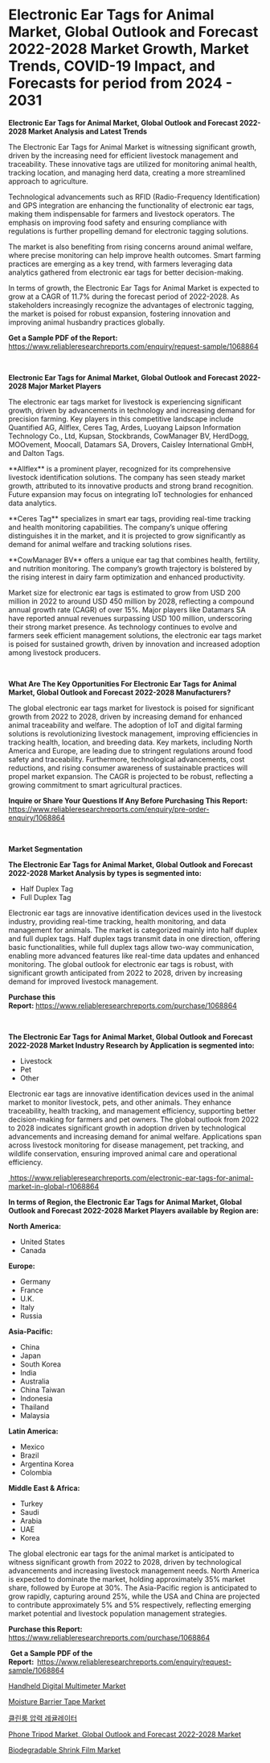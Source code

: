 <p><h1>Electronic Ear Tags for Animal Market, Global Outlook and Forecast 2022-2028 Market Growth, Market Trends, COVID-19 Impact, and Forecasts for period from 2024 - 2031</h1></p><p><strong>Electronic Ear Tags for Animal Market, Global Outlook and Forecast 2022-2028 Market Analysis and Latest Trends</strong></p>
<p><p>The Electronic Ear Tags for Animal Market is witnessing significant growth, driven by the increasing need for efficient livestock management and traceability. These innovative tags are utilized for monitoring animal health, tracking location, and managing herd data, creating a more streamlined approach to agriculture.</p><p>Technological advancements such as RFID (Radio-Frequency Identification) and GPS integration are enhancing the functionality of electronic ear tags, making them indispensable for farmers and livestock operators. The emphasis on improving food safety and ensuring compliance with regulations is further propelling demand for electronic tagging solutions. </p><p>The market is also benefiting from rising concerns around animal welfare, where precise monitoring can help improve health outcomes. Smart farming practices are emerging as a key trend, with farmers leveraging data analytics gathered from electronic ear tags for better decision-making.</p><p>In terms of growth, the Electronic Ear Tags for Animal Market is expected to grow at a CAGR of 11.7% during the forecast period of 2022-2028. As stakeholders increasingly recognize the advantages of electronic tagging, the market is poised for robust expansion, fostering innovation and improving animal husbandry practices globally.</p></p>
<p><strong>Get a Sample PDF of the Report:&nbsp;</strong> <a href="https://www.reliableresearchreports.com/enquiry/request-sample/1068864">https://www.reliableresearchreports.com/enquiry/request-sample/1068864</a></p>
<p>&nbsp;</p>
<p><strong>Electronic Ear Tags for Animal Market, Global Outlook and Forecast 2022-2028 Major Market Players</strong></p>
<p><p>The electronic ear tags market for livestock is experiencing significant growth, driven by advancements in technology and increasing demand for precision farming. Key players in this competitive landscape include Quantified AG, Allflex, Ceres Tag, Ardes, Luoyang Laipson Information Technology Co., Ltd, Kupsan, Stockbrands, CowManager BV, HerdDogg, MOOvement, Moocall, Datamars SA, Drovers, Caisley International GmbH, and Dalton Tags.</p><p>**Allflex** is a prominent player, recognized for its comprehensive livestock identification solutions. The company has seen steady market growth, attributed to its innovative products and strong brand recognition. Future expansion may focus on integrating IoT technologies for enhanced data analytics.</p><p>**Ceres Tag** specializes in smart ear tags, providing real-time tracking and health monitoring capabilities. The company’s unique offering distinguishes it in the market, and it is projected to grow significantly as demand for animal welfare and tracking solutions rises.</p><p>**CowManager BV** offers a unique ear tag that combines health, fertility, and nutrition monitoring. The company’s growth trajectory is bolstered by the rising interest in dairy farm optimization and enhanced productivity.</p><p>Market size for electronic ear tags is estimated to grow from USD 200 million in 2022 to around USD 450 million by 2028, reflecting a compound annual growth rate (CAGR) of over 15%. Major players like Datamars SA have reported annual revenues surpassing USD 100 million, underscoring their strong market presence. As technology continues to evolve and farmers seek efficient management solutions, the electronic ear tags market is poised for sustained growth, driven by innovation and increased adoption among livestock producers.</p></p>
<p>&nbsp;</p>
<p><strong>What Are The Key Opportunities For Electronic Ear Tags for Animal Market, Global Outlook and Forecast 2022-2028 Manufacturers?</strong></p>
<p><p>The global electronic ear tags market for livestock is poised for significant growth from 2022 to 2028, driven by increasing demand for enhanced animal traceability and welfare. The adoption of IoT and digital farming solutions is revolutionizing livestock management, improving efficiencies in tracking health, location, and breeding data. Key markets, including North America and Europe, are leading due to stringent regulations around food safety and traceability. Furthermore, technological advancements, cost reductions, and rising consumer awareness of sustainable practices will propel market expansion. The CAGR is projected to be robust, reflecting a growing commitment to smart agricultural practices.</p></p>
<p><strong>Inquire or Share Your Questions If Any Before Purchasing This Report:</strong> <a href="https://www.reliableresearchreports.com/enquiry/pre-order-enquiry/1068864">https://www.reliableresearchreports.com/enquiry/pre-order-enquiry/1068864</a></p>
<p>&nbsp;</p>
<p><strong>Market Segmentation</strong></p>
<p><strong>The Electronic Ear Tags for Animal Market, Global Outlook and Forecast 2022-2028 Market Analysis by types is segmented into:</strong></p>
<p><ul><li>Half Duplex Tag</li><li>Full Duplex Tag</li></ul></p>
<p><p>Electronic ear tags are innovative identification devices used in the livestock industry, providing real-time tracking, health monitoring, and data management for animals. The market is categorized mainly into half duplex and full duplex tags. Half duplex tags transmit data in one direction, offering basic functionalities, while full duplex tags allow two-way communication, enabling more advanced features like real-time data updates and enhanced monitoring. The global outlook for electronic ear tags is robust, with significant growth anticipated from 2022 to 2028, driven by increasing demand for improved livestock management.</p></p>
<p><strong>Purchase this Report:&nbsp;</strong><a href="https://www.reliableresearchreports.com/purchase/1068864">https://www.reliableresearchreports.com/purchase/1068864</a></p>
<p>&nbsp;</p>
<p><strong>The Electronic Ear Tags for Animal Market, Global Outlook and Forecast 2022-2028 Market Industry Research by Application is segmented into:</strong></p>
<p><ul><li>Livestock</li><li>Pet</li><li>Other</li></ul></p>
<p><p>Electronic ear tags are innovative identification devices used in the animal market to monitor livestock, pets, and other animals. They enhance traceability, health tracking, and management efficiency, supporting better decision-making for farmers and pet owners. The global outlook from 2022 to 2028 indicates significant growth in adoption driven by technological advancements and increasing demand for animal welfare. Applications span across livestock monitoring for disease management, pet tracking, and wildlife conservation, ensuring improved animal care and operational efficiency.</p></p>
<p><a href="https://www.reliableresearchreports.com/electronic-ear-tags-for-animal-market-in-global-r1068864">&nbsp;https://www.reliableresearchreports.com/electronic-ear-tags-for-animal-market-in-global-r1068864</a></p>
<p><strong>In terms of Region, the Electronic Ear Tags for Animal Market, Global Outlook and Forecast 2022-2028 Market Players available by Region are:</strong></p>
<p>
    <p> <strong> North America: </strong>
        <ul>
            <li>United States</li>
            <li>Canada</li>
        </ul>
        </p> 
    <p> <strong> Europe: </strong>
        <ul>
            <li>Germany</li>
            <li>France</li>
            <li>U.K.</li>
            <li>Italy</li>
            <li>Russia</li>
        </ul>
        </p> 
    <p> <strong> Asia-Pacific: </strong>
        <ul>
            <li>China</li>
            <li>Japan</li>
            <li>South Korea</li>
            <li>India</li>
            <li>Australia</li>
            <li>China Taiwan</li>
            <li>Indonesia</li>
            <li>Thailand</li>
            <li>Malaysia</li>
        </ul>
        </p> 
    <p> <strong> Latin America: </strong>
        <ul>
            <li>Mexico</li>
            <li>Brazil</li>
            <li>Argentina Korea</li>
            <li>Colombia</li>
        </ul>
        </p> 
    <p> <strong> Middle East & Africa: </strong>
        <ul>
            <li>Turkey</li>
            <li>Saudi</li>
            <li>Arabia</li>
            <li>UAE</li>
            <li>Korea</li>
        </ul>
    </p>
    </p>
<p><p>The global electronic ear tags for the animal market is anticipated to witness significant growth from 2022 to 2028, driven by technological advancements and increasing livestock management needs. North America is expected to dominate the market, holding approximately 35% market share, followed by Europe at 30%. The Asia-Pacific region is anticipated to grow rapidly, capturing around 25%, while the USA and China are projected to contribute approximately 5% and 5% respectively, reflecting emerging market potential and livestock population management strategies.</p></p>
<p><strong>Purchase this Report: </strong><a href="https://www.reliableresearchreports.com/purchase/1068864">https://www.reliableresearchreports.com/purchase/1068864</a></p>
<p>&nbsp;<strong>Get a Sample PDF of the Report:&nbsp;&nbsp;</strong><a href="https://www.reliableresearchreports.com/enquiry/request-sample/1068864">https://www.reliableresearchreports.com/enquiry/request-sample/1068864</a></p>
<p><strong></strong></p>
<p><p><a href="https://medium.com/@amanda.hamilton54645/handheld-digital-multimeter-industry-sector-new-technologies-and-market-impact-forecasted-for-bcb4f2a5b8b0">Handheld Digital Multimeter Market</a></p><p><a href="https://issuu.com/reportprime-2/docs/moisture-barrier-tape-market-size-2_1b39a2d25cc3c4">Moisture Barrier Tape Market</a></p><p><a href="https://medium.com/@marielesch2023/%EC%84%B8%EA%B3%84-clean-room-pressure-regulators-market-%EC%9D%80-2024%EC%97%90%EC%84%9C-2031%EB%A1%9C-%EC%97%B0%ED%8F%89%EA%B7%A0-%EC%A6%9D%EA%B0%80%EC%9C%A8%EC%9D%84-%EB%B3%B4%EC%9D%BC-%EA%B2%83%EC%9C%BC%EB%A1%9C-%EC%98%88%EC%83%81%EB%90%A9%EB%8B%88%EB%8B%A4-9e01c560759c">클린룸 압력 레귤레이터</a></p><p><a href="https://github.com/MarlinNader2023/Market-Research-Report-List-1/blob/main/phone-tripod-market-global-outlook-and-forecast-2022-2028-market.md">Phone Tripod Market, Global Outlook and Forecast 2022-2028 Market</a></p><p><a href="https://issuu.com/reportprime-2/docs/biodegradable-shrink-film-market-si_a64dbfa29494c4">Biodegradable Shrink Film Market</a></p></p>